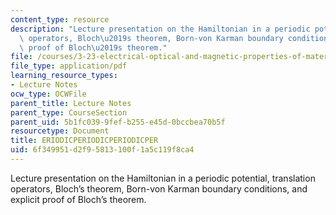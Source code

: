 ```yaml
---
content_type: resource
description: "Lecture presentation on the Hamiltonian in a periodic potential, translation\
  \ operators, Bloch\u2019s theorem, Born-von Karman boundary conditions, and explicit\
  \ proof of Bloch\u2019s theorem."
file: /courses/3-23-electrical-optical-and-magnetic-properties-of-materials-fall-2007/6f349951d2f95813100f1a5c119f8ca4_clean8.pdf
file_type: application/pdf
learning_resource_types:
- Lecture Notes
ocw_type: OCWFile
parent_title: Lecture Notes
parent_type: CourseSection
parent_uid: 5b1fc039-9fef-b255-e45d-0bccbea70b5f
resourcetype: Document
title: ERIODICPERIODICPERIODICPER
uid: 6f349951-d2f9-5813-100f-1a5c119f8ca4
---
```

Lecture presentation on the Hamiltonian in a periodic potential, translation operators, Bloch’s theorem, Born-von Karman boundary conditions, and explicit proof of Bloch’s theorem.

